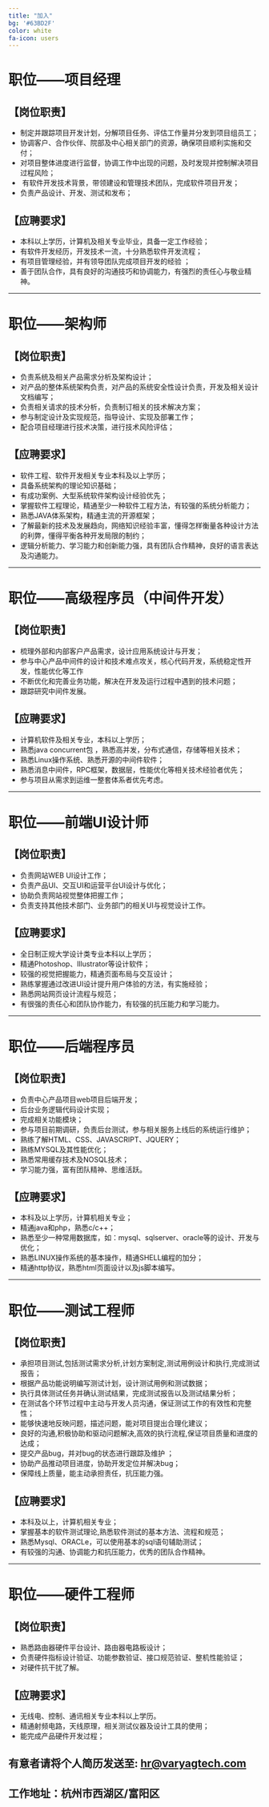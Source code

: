 ```yaml
---
title: "加入"
bg: '#63BD2F'
color: white
fa-icon: users
---
```



# 职位——项目经理

## 【岗位职责】
* 制定并跟踪项目开发计划，分解项目任务、评估工作量并分发到项目组员工；
* 协调客户、合作伙伴、院部及中心相关部门的资源，确保项目顺利实施和交付；
* 对项目整体进度进行监督，协调工作中出现的问题，及时发现并控制解决项目过程风险；
*  有软件开发技术背景，带领建设和管理技术团队，完成软件项目开发；
* 负责产品设计、开发、测试和发布；

## 【应聘要求】
* 本科以上学历，计算机及相关专业毕业，具备一定工作经验；
* 有软件开发经历，开发技术一流，十分熟悉软件开发流程； 
* 有项目管理经验，并有领导团队完成项目开发的经验 ；
* 善于团队合作，具有良好的沟通技巧和协调能力，有强烈的责任心与敬业精神。

-----------


# 职位——架构师

## 【岗位职责】
* 负责系统及相关产品需求分析及架构设计； 
* 对产品的整体系统架构负责，对产品的系统安全性设计负责，开发及相关设计文档编写； 
* 负责相关请求的技术分析，负责制订相关的技术解决方案；
* 参与制定设计及实现规范，指导设计、实现及部署工作；
* 配合项目经理进行技术决策，进行技术风险评估； 

## 【应聘要求】
* 软件工程、软件开发相关专业本科及以上学历；
* 具备系统架构的理论知识基础；
* 有成功案例、大型系统软件架构设计经验优先；
* 掌握软件工程理论，精通至少一种软件工程方法，有较强的系统分析能力；
* 熟悉JAVA体系架构，精通主流的开源框架；
* 了解最新的技术及发展趋向，网络知识经验丰富，懂得怎样衡量各种设计方法的利弊，懂得平衡各种开发局限的制约； 
* 逻辑分析能力、学习能力和创新能力强，具有团队合作精神，良好的语言表达及沟通能力。

-----------


# 职位——高级程序员（中间件开发）

## 【岗位职责】
* 梳理外部和内部客户产品需求，设计应用系统设计与开发；
* 参与中心产品中间件的设计和技术难点攻关，核心代码开发，系统稳定性开发，性能优化等工作
* 不断优化和完善业务功能，解决在开发及运行过程中遇到的技术问题；
* 跟踪研究中间件发展。

## 【应聘要求】
* 计算机软件及相关专业，本科以上学历； 
* 熟悉java concurrent包 ，熟悉高并发，分布式通信，存储等相关技术；
* 熟悉Linux操作系统、熟悉开源的中间件软件；
* 熟悉消息中间件，RPC框架，数据层，性能优化等相关技术经验者优先；
* 参与项目从需求到运维一整套体系者优先考虑。

-----------

# 职位——前端UI设计师

## 【岗位职责】 
* 负责网站WEB UI设计工作；
* 负责产品UI、交互UI和运营平台UI设计与优化；
* 协助负责网站视觉整体把握工作；
* 负责支持其他技术部门、业务部门的相关UI与视觉设计工作。 

## 【应聘要求】
* 全日制正规大学设计类专业本科以上学历；
* 精通Photoshop、Illustrator等设计软件；
* 较强的视觉把握能力，精通页面布局与交互设计；
* 熟练掌握通过改进UI设计提升用户体验的方法，有实施经验；
* 熟悉网站网页设计流程与规范；
* 有很强的责任心和团队协作能力，有较强的抗压能力和学习能力。

-----------

# 职位——后端程序员

## 【岗位职责】 
* 负责中心产品项目web项目后端开发；
* 后台业务逻辑代码设计实现；
* 完成相关功能模块；
* 参与项目前期调研，负责后台测试，参与相关服务上线后的系统运行维护；
* 熟练了解HTML、CSS、JAVASCRIPT、JQUERY；
* 熟练MYSQL及其性能优化；
* 熟悉常用缓存技术及NOSQL技术；
* 学习能力强，富有团队精神、思维活跃。

## 【应聘要求】
* 本科及以上学历，计算机相关专业；
* 精通java和php，熟悉c/c++；
* 熟悉至少一种常用数据库，如：mysql、sqlserver、oracle等的设计、开发与优化；
* 熟悉LINUX操作系统的基本操作，精通SHELL编程的加分；
* 精通http协议，熟悉html页面设计以及js脚本编写。

-----------

# 职位——测试工程师

## 【岗位职责】 
* 承担项目测试,包括测试需求分析,计划方案制定,测试用例设计和执行,完成测试报告；
* 根据产品功能说明编写测试计划，设计测试用例和测试数据；
* 执行具体测试任务并确认测试结果，完成测试报告以及测试结果分析；
* 在测试各个环节过程中主动与开发人员沟通，保证测试工作的有效性和完整性；
* 能够快速地反映问题，描述问题，能对项目提出合理化建议；
* 良好的沟通,积极协助和驱动问题解决,高效的执行流程,保证项目质量和进度的达成；
* 提交产品bug，并对bug的状态进行跟踪及维护 ；
* 协助产品推动项目进度，协助开发定位并解决bug；
* 保障线上质量，能主动承担责任，抗压能力强。

## 【应聘要求】
* 本科及以上，计算机相关专业；
* 掌握基本的软件测试理论,熟悉软件测试的基本方法、流程和规范；
* 熟悉Mysql、ORACLe，可以使用基本的sql语句辅助测试；
* 有较强的沟通、协调能力和抗压能力，优秀的团队合作精神。

-----------

# 职位——硬件工程师

## 【岗位职责】
* 熟悉路由器硬件平台设计、路由器电路板设计；
* 负责硬件指标设计验证、功能参数验证、接口规范验证、整机性能验证；
* 对硬件抗干扰了解。

## 【应聘要求】
* 无线电、控制、通讯相关专业本科以上学历。
* 精通射频电路，天线原理，相关测试仪器及设计工具的使用； 
* 能完成产品硬件开发过程； 

## 有意者请将个人简历发送至: <hr@varyagtech.com>

## 工作地址：杭州市西湖区/富阳区
